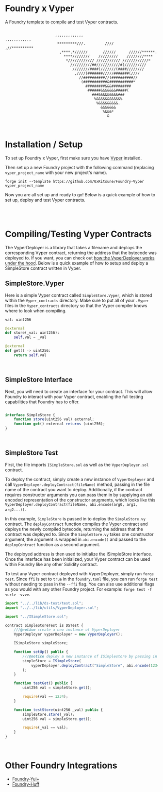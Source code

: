 # Foundry x Vyper

A Foundry template to compile and test Vyper contracts. 

```

                       ,,,,,,,,,,,,,                        ,,,,,,,,,,,,
                        *********///.         ////        ,//********** 
                         ,****,*//////       //////      //////******.  
                           ****////////    /////////    ////////****    
                            *//////////// /////////// ////////////*     
                              //////////##///////////#(//////////       
                               ////////####(///////(####////////        
                                ,////(#######/////#######(////          
                                  //##########//(##########//           
                                   (###########&###########*            
                                     #########&&&#########              
                                      ######&&&&&&&#####(               
                                        ###&&&&&&&&&###                 
                                         %&&&&&&&&&&&%                  
                                          %&&&&&&&&&.                   
                                            &&&&&&&                     
                                             %&&&*                      
                                               &

  ```

<br>


# Installation / Setup

To set up Foundry x Vyper, first make sure you have [Vyper](https://vyper.readthedocs.io/en/stable/installing-vyper.html) installed.

Then set up a new Foundry project with the following command (replacing `vyper_project_name` with your new project's name).

```
forge init --template https://github.com/0xKitsune/Foundry-Vyper vyper_project_name
```


Now you are all set up and ready to go! Below is a quick example of how to set up, deploy and test Vyper contracts.


<br>
<br>


# Compiling/Testing Vyper Contracts

The VyperDeployer is a library that takes a filename and deploys the corresponding Vyper contract, returning the address that the bytecode was deployed to. If you want, you can check out [how the VyperDeployer works under the hood](https://github.com/0xKitsune/Foundry-Vyper/blob/main/lib/utils/VyperDeployer.sol). Below is a quick example of how to setup and deploy a SimpleStore contract written in Vyper.


## SimpleStore.Vyper

Here is a simple Vyper contract called `SimpleStore.Vyper`, which is stored within the `Vyper_contracts` directory. Make sure to put all of your `.Vyper` files in the `Vyper_contracts` directory so that the Vyper compiler knows where to look when compiling.

```py
val: uint256

@external
def store(_val: uint256):
    self.val = _val

@external
def get() -> uint256:
    return self.val

```

<br>


## SimpleStore Interface

Next, you will need to create an interface for your contract. This will allow Foundry to interact with your Vyper contract, enabling the full testing capabilities that Foundry has to offer.

```js

interface SimpleStore {
    function store(uint256 val) external;
    function get() external returns (uint256);
}
```

<br>


## SimpleStore Test

First, the file imports `ISimpleStore.sol` as well as the `VyperDeployer.sol` contract.

To deploy the contract, simply create a new instance of `VyperDeployer` and call `VyperDeployer.deployContract(fileName)` method, passing in the file name of the contract you want to deploy. Additionally, if the contract requires constructor arguments you can pass them in by supplying an abi encoded representation of the constructor arugments, which looks like this `VyperDeployer.deployContract(fileName, abi.encode(arg0, arg1, arg2...))`.

In this example, `SimpleStore` is passed in to deploy the `SimpleStore.vy` contract. The `deployContract` function compiles the Vyper contract and deploys the newly compiled bytecode, returning the address that the contract was deployed to. Since the `SimpleStore.vy` takes one constructor argument, the argument is wrapped in `abi.encode()` and passed to the `deployContract` function as a second argument.

The deployed address is then used to initialize the ISimpleStore interface. Once the interface has been initialized, your Vyper contract can be used within Foundry like any other Solidity contract.

To test any Vyper contract deployed with VyperDeployer, simply run `forge test`. Since `ffi` is set to `true` in the `foundry.toml` file, you can run `forge test` without needing to pass in the `--ffi` flag. You can also use additional flags as you would with any other Foundry project. For example: `forge test -f <url> -vvvv`.

```js
import "../../lib/ds-test/test.sol";
import "../../lib/utils/VyperDeployer.sol";

import "../ISimpleStore.sol";

contract SimpleStoreTest is DSTest {
    ///@notice create a new instance of VyperDeployer
    VyperDeployer vyperDeployer = new VyperDeployer();

    ISimpleStore simpleStore;

    function setUp() public {
        ///@notice deploy a new instance of ISimplestore by passing in the address of the deployed Vyper contract
        simpleStore = ISimpleStore(
            vyperDeployer.deployContract("SimpleStore", abi.encode(1234))
        );
    }

    function testGet() public {
        uint256 val = simpleStore.get();

        require(val == 1234);
    }

    function testStore(uint256 _val) public {
        simpleStore.store(_val);
        uint256 val = simpleStore.get();

        require(_val == val);
    }
}

```


<br>

# Other Foundry Integrations

- [Foundry-Yul+](https://github.com/ControlCplusControlV/Foundry-Yulp) 
- [Foundry-Huff](https://github.com/0xKitsune/Foundry-Huff)
